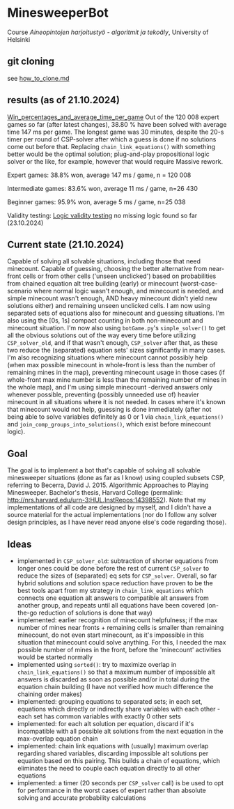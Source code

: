 # MinesweeperBot
Course _Aineopintojen harjoitustyö - algoritmit ja tekoäly_, University of Helsinki

## git cloning

see [how_to_clone.md](how_to_clone.md)

## results (as of 21.10.2024)
[Win_percentages_and_average_time_per_game](./Testing/Win_percentages_and_average_time_per_game.pdf)
Out of the 120 008 expert games so far (after latest changes), 38.80 % have been solved with average time 147 ms per game.
The longest game was 30 minutes, despite the 20-s timer per round of CSP-solver after which a guess is done if no solutions come out before that. Replacing `chain_link_equations()` with something better would be the optimal solution; plug-and-play propositional logic solver or the like, for example, however that would require Massive rework.

Expert games: 38.8% won, average 147 ms / game, n = 120 008

Intermediate games: 83.6% won, average 11 ms / game, n=26 430

Beginner games: 95.9% won, average 5 ms / game, n=25 038

Validity testing: 
[Logic validity testing](./Testing/Logic_validity_testing/Logic_validity_testing.pdf)
no missing logic found so far (23.10.2024)

## Current state (21.10.2024)

Capable of solving all solvable situations, including those that need minecount. 
Capable of guessing, choosing the better alternative from near-front cells or from other cells ('unseen unclicked') based on probabilities from chained equation alt tree building (early) or minecount (worst-case-scenario where normal logic wasn't enough, and minecount is needed, and simple minecount wasn't enough, AND heavy minecount didn't yield new solutions either) and remaining unseen unclicked cells.
I am now using separated sets of equations also for minecount and guessing situations. I'm also using the \[0s, 1s\] compact counting in both non-minecount and minecount situation. I'm now also using `botGame.py`'s `simple_solver()` to get all the obvious solutions out of the way every time before utilizing `CSP_solver_old`, and if that wasn't enough, `CSP_solver` after that, as these two reduce the (separated) equation sets' sizes significantly in many cases. I'm also recognizing situations where minecount cannot possibly help (when max possible minecount in whole-front is less than the number of remaining mines in the map), preventing minecount usage in those cases (if whole-front max mine number is less than the remaining number of mines in the whole map), and I'm using simple minecount -derived answers only whenever possible, preventing (possibly unneeded use of) heavier minecount in all situations where it is not needed. In cases where it's known that minecount would not help, guessing is done immediately (after not being able to solve variables definitely as 0 or 1 via `chain_link_equations()` and `join_comp_groups_into_solutions()`, which exist before minecount logic).

## Goal
The goal is to implement a bot that's capable of solving all solvable minesweeper situations (done as far as I know) using coupled subsets CSP, referring to Becerra, David J. 2015. Algorithmic Approaches to Playing Minesweeper. Bachelor's thesis, Harvard College (permalink: http://nrs.harvard.edu/urn-3:HUL.InstRepos:14398552). Note that my implementations of all code are designed by myself, and I didn't have a source material for the actual implementations (nor do I follow any solver design principles, as I have never read anyone else's code regarding those).

## Ideas
- implemented in `CSP_solver_old`: subtraction of shorter equations from longer ones could be done before the rest of current `CSP_solver` to reduce the sizes of (separated) eq sets for `CSP_solver`. Overall, so far hybrid solutions and solution space reduction have proven to be the best tools apart from my strategy in `chain_link_equations` which connects one equation alt answers to compatible alt answers from another group, and repeats until all equations have been covered (on-the-go reduction of solutions is done that way)
- implemented: earlier recognition of minecount helpfulness; if the max number of mines near fronts + remaining cells is smaller than remaining minecount, do not even start minecount, as it's impossible in this situation that minecount could solve anything. For this, I needed the max possible number of mines in the front, before the 'minecount' activities would be started normally
- implemented using `sorted()`: try to maximize overlap in `chain_link_equations()` so that a maximum number of impossible alt answers is discarded as soon as possible and/or in total during the equation chain building (I have not verified how much difference the chaining order makes)
- implemented: grouping equations to separated sets; in each set, equations which directly or indirectly share variables with each other - each set has common variables with exactly 0 other sets
- implemented: for each alt solution per equation, discard if it's incompatible with all possible alt solutions from the next equation in the max-overlap equation chain
- implemented: chain link equations with (usually) maximum overlap regarding shared variables, discarding impossible alt solutions per equation based on this pairing. This builds a chain of equations, which eliminates the need to couple each equation directly to all other equations
- implemented: a timer (20 seconds per `CSP_solver` call) is be used to opt for performance in the worst cases of expert rather than absolute solving and accurate probability calculations
